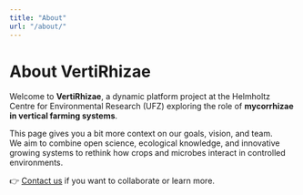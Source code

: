 ```yaml
---
title: "About"
url: "/about/"
---
```


# About VertiRhizae

Welcome to **VertiRhizae**, a dynamic platform project at the Helmholtz Centre for Environmental Research (UFZ) exploring the role of **mycorrhizae in vertical farming systems**.

This page gives you a bit more context on our goals, vision, and team.  
We aim to combine open science, ecological knowledge, and innovative growing systems to rethink how crops and microbes interact in controlled environments.

👉 [Contact us](/#contact-form) if you want to collaborate or learn more.
